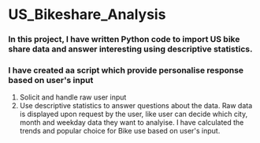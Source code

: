 # US_Bikeshare_Analysis
### In this project, I have written  Python code to import US bike share data and answer interesting using descriptive statistics.

### I have created aa script which provide personalise response based on user's input

 1. Solicit and handle raw user input
 2. Use descriptive statistics to answer questions about the data. Raw data is displayed upon request by the user, like user can decide which city, month and weekday data they want to analyise. I have calculated the trends and popular choice for Bike use based on user's input.
 
